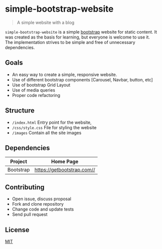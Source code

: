 
# simple-bootstrap-website

> A simple website with a blog

`simple-bootstrap-website` is a simple [bootstrap](https://getbootstrap.com) website for static content.
It was created as the basis for learning, but everyone is welcome to use it.
The implementation strives to be simple and free of unnecessary dependencies.

## Goals

- An easy way to create a simple, responsive website.
- Use of different bootstrap components [Carousel, Navbar, button, etc]
- Use of bootstrap Grid Layout 
- Use of media queries 
- Proper code refactoring



## Structure

- `/index.html` Entry point for the website, 
- `/css/style.css` File for styling the website
- `/images` Contain all the site images




## Dependencies

| Project      | Home Page                                    |
|--------------|----------------------------------------------|
| Bootstrap      | <https://getbootstrap.com//>                     |


## Contributing

- Open issue, discuss proposal
- Fork and clone repository
- Change code and update tests
- Send pull request

## License

[MIT](LICENSE)
